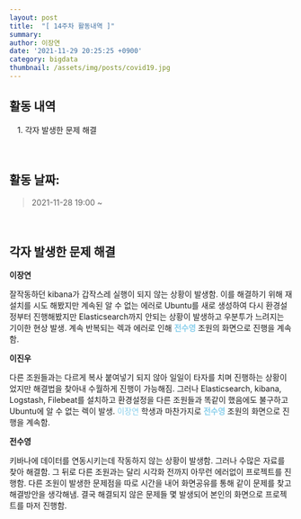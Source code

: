 ```yaml
---
layout: post
title:  "[ 14주차 활동내역 ]"
summary:
author: 이장연
date: '2021-11-29 20:25:25 +0900'
category: bigdata
thumbnail: /assets/img/posts/covid19.jpg
---
```

## **활동 내역**

　1. 각자 발생한 문제 해결

　

## **활동 날짜**: 

 > 2021-11-28 19:00 ~ 

　

## **각자 발생한 문제 해결** ##

  **이장연**

  잘작동하던 kibana가 갑작스레 실행이 되지 않는 상황이 발생함. 이를 해결하기 위해 재설치를 시도 해봤지만 계속된 알 수 없는 에러로 Ubuntu를 새로 생성하여 
  다시 환경설정부터 진행해봤지만 Elasticsearch까지 안되는 상황이 발생하고 우분투가 느려지는 기이한 현상 발생. 계속 반복되는 렉과 에러로 인해 
  <span style="color:skyblue">**전수영** </span> 조원의 화면으로 진행을 계속함.


  **이진우** 

  다른 조원들과는 다르게 복사 붙여넣기 되지 않아 일일이 타자를 치며 진행하는 상황이었지만 해결법을 찾아내 수월하게 진행이 가능해짐. 그러나
  Elasticsearch, kibana, Logstash, Filebeat를 설치하고 환경설정을 다른 조원들과 똑같이 했음에도 불구하고 Ubuntu에 알 수 없는 렉이 발생.
  <span style="color:skyblue">이장연</span> 학생과 마찬가지로 <span style="color:skyblue">**전수영** </span> 조원의 화면으로 진행을 계속함.


  **전수영** 

  키바나에 데이터를 연동시키는데 작동하지 않는 상황이 발생함. 그러나 수많은 자료를 찾아 해결함. 그 뒤로 다른 조원과는 달리 시각화 전까지 아무런 에러없이
  프로젝트를 진행함. 다른 조원이 발생한 문제점을 따로 시간을 내어 화면공유를 통해 같이 문제를 찾고 해결방안을 생각해냄. 결국 해결되지 않은 문제들 몇 발생되어 
  본인의 화면으로 프로젝트를 마저 진행함.


 

 
